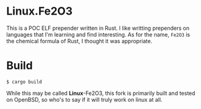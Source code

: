 # Linux.Fe2O3

This is a POC ELF prepender written in Rust. I like writting prependers on languages that I'm learning and find interesting. As for the name, `Fe2O3` is the chemical formula of Rust, I thought it was appropriate.

# Build
```
$ cargo build 
```

While this may be called __Linux__-Fe2O3, this fork is primarily built and tested on OpenBSD, so who's to say if it will truly work on linux at all.
